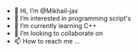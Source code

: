 - 👋 Hi, I’m @Mikhail-jax
- 👀 I’m interested in programming script's
- 🌱 I’m currently learning C++
- 💞️ I’m looking to collaborate on 
- 📫 How to reach me ...

<!---
Mikhail-jax/Mikhail-jax is a ✨ special ✨ repository because its `README.md` (this file) appears on your GitHub profile.
You can click the Preview link to take a look at your changes.
--->

